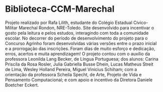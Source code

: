 # Biblioteca-CCM-Marechal
Projeto realizado por Rafa Lilith, estudante do Colégio Estadual Cívico-Militar Marechal Rondon, NRE-Toledo. Site desenvolvido para incentivar o gosto pela leitura e pelos estudos, interagindo com toda a comunidade escolar. No decorrer do período de desenvolvimento do projeto para o Concurso Agrinho foram desenvolvidas várias versões entre o prazo inicial e a prorrogação das inscrições. Foram dias de muito esforço e dedicação, erros, acertos e muita aprendizagem! O projeto contou com o auxílio da professora Leonilda Lang Becker, de Língua Portuguesa; dos alunos: Carina Priscila da Rosa Rosler, Julia Gabriella Busse Dhein, Lucas Matheus Streit de Lima, Wesley Holland Pereira, Miguel Vinicius Schiham; com a orientação da professora Scheila Specht, de Arte, Projeto de Vida e Pensamento Computacional; e com apoio e incentivo da Diretora Daniele Boetcher Eckert.
